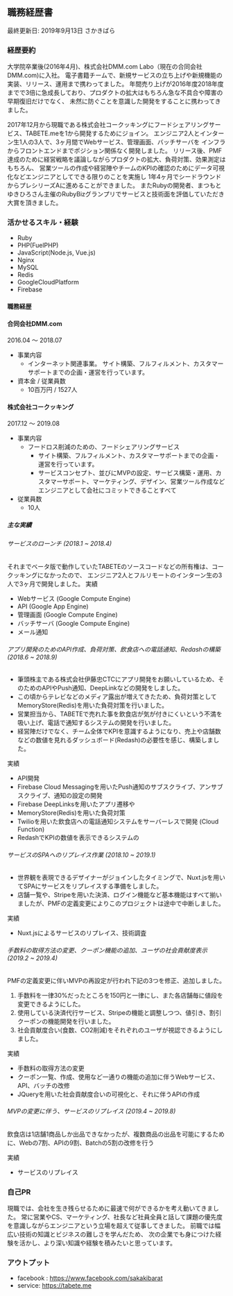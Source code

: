 ## 職務経歴書
最終更新日: 2019年9月13日
さかきばら

### 経歴要約
大学院卒業後(2016年4月)、株式会社DMM.com Labo（現在の合同会社DMM.com)に入社。
電子書籍チームで、新規サービスの立ち上げや新規機能の実装、リリース、運用まで携わってました。
年間売り上げが2016年度2018年度までで3倍に急成長しており、プロダクトの拡大はもちろん急な不具合や障害の早期復旧だけでなく、
未然に防ぐことを意識した開発をすることに携わってきました。

2017年12月から現職である株式会社コークッキングにフードシェアリングサービス、TABETE.meを1から開発するためにジョイン。
エンジニア2人とインターン生1人の3人で、3ヶ月間でWebサービス、管理画面、バッチサーバを
インフラからフロントエンドまでポジション関係なく開発しました。
リリース後、PMF達成のために経営戦略を議論しながらプロダクトの拡大、負荷対策、効果測定はもちろん、
営業ツールの作成や経営陣やチームのKPIの確認のためにデータ可視化などエンジニアとしてできる限りのことを実施し
1年4ヶ月でシードラウンドからプレシリーズAに進めることができました。
またRubyの開発者、まつもとゆきひろさん主催のRubyBizグランプリでサービスと技術面を評価していただき大賞を頂きました。

### 活かせるスキル・経験
* Ruby
* PHP(FuelPHP)
* JavaScript(Node.js, Vue.js)
* Nginx
* MySQL
* Redis
* GoogleCloudPlatform
* Firebase


#### 職務経歴
#### 合同会社DMM.com
2016.04 〜 2018.07
- 事業内容
  - インターネット関連事業。
  サイト構築、フルフィルメント、カスタマーサポートまでの企画・運営を行っています。
- 資本金 / 従業員数
  - 10百万円 / 1527人


#### 株式会社コークッキング
2017.12 〜 2019.08
- 事業内容
  - フードロス削減のための、フードシェアリングサービス
    - サイト構築、フルフィルメント、カスタマーサポートまでの企画・運営を行っています。
    - サービスコンセプト、並びにMVPの設定、サービス構築・運用、カスタマーサポート、マーケティング、デザイン、営業ツール作成などエンジニアとして会社にコミットできることすべて
- 従業員数
  - 10人
##### 主な実績

###### サービスのローンチ (2018.1 ~ 2018.4)
  それまでベータ版で動作していたTABETEのソースコードなどの所有権は、コークッキングになかったので、
  エンジニア2人とフルリモートのインターン生の3人で3ヶ月で開発しました。
実績
  * Webサービス (Google Compute Engine)
  * API (Google App Engine)
  * 管理画面 (Google Compute Engine)
  * バッチサーバ (Google Compute Engine)
  * メール通知

###### アプリ開発のためのAPI作成、負荷対策、飲食店への電話通知、Redashの構築 (2018.6 ~ 2018.9)

  * 筆頭株主である株式会社伊藤忠CTCにアプリ開発をお願いしているため、そのためのAPIやPush通知、DeepLinkなどの開発をしました。
  * この頃からテレビなどのメディア露出が増えてきたため、負荷対策としてMemoryStore(Redis)を用いた負荷対策を行いました。
  * 営業担当から、TABETEで売れた事を飲食店が気が付きにくいという不満を吸い上げ、電話で通知するシステムの開発を行いました。
  * 経営陣だけでなく、チーム全体でKPIを意識するようになり、売上や店舗数などの数値を見れるダッシュボード(Redash)の必要性を感じ、構築しました。

実績

  * API開発
  * Firebase Cloud Messagingを用いたPush通知のサブスクライブ、アンサブスクライブ、通知の設定の開発
  * Firebase DeepLinksを用いたアプリ遷移や
  * MemoryStore(Redis)を用いた負荷対策
  * Twilioを用いた飲食店への電話通知システムをサーバーレスで開発 (Cloud Function)
  * RedashでKPIの数値を表示できるシステムの


###### サービスのSPAへのリプレイス作業 (2018.10 ~ 2019.1)
  * 世界観を表現できるデザイナーがジョインしたタイミングで、Nuxt.jsを用いてSPAにサービスをリプレイスする準備をしました。
  * 店舗一覧や、Stripeを用いた決済、ログイン機能など基本機能はすべて揃いましたが、PMFの定義変更によりこのプロジェクトは途中で中断しました。

実績

  * Nuxt.jsによるサービスのリプレイス、技術調査

###### 手数料の取得方法の変更、クーポン機能の追加、ユーザの社会貢献度表示 (2019.2 ~ 2019.4)
  PMFの定義変更に伴いMVPの再設定が行われ下記の3つを修正、追加しました。
  1. 手数料を一律30%だったところを150円と一律にし、また各店舗毎に値段を変更できるようにした。
  2. 使用している決済代行サービス、Stripeの機能と調整しつつ、値引き、割引クーポンの機能開発を行いました。
  3. 社会貢献度合い(食数、CO2削減)をそれぞれのユーザが視認できるようにしました。

実績

  * 手数料の取得方法の変更
  * クーポン一覧、作成、使用など一通りの機能の追加に伴うWebサービス、API、バッチの改修
  * JQueryを用いた社会貢献度合いの可視化と、それに伴うAPIの作成

###### MVPの変更に伴う、サービスのリプレイス (2019.4 ~ 2019.8)
  飲食店は1店舗1商品しか出品できなかったが、複数商品の出品を可能にするために、Webの7割、APIの9割、Batchの5割の改修を行う

実績

  * サービスのリプレイス


### 自己PR
現職では、会社を生き残らせるために最速で何ができるかを考え動いてきました。
常に営業やCS、マーケティング、社長など社員全員と話して課題の優先度を意識しながらエンジニアという立場を超えて従事してきました。
前職では幅広い技術の知識とビジネスの難しさを学んだため、
次の企業でも身につけた経験を活かし、より深い知識や経験を積みたいと思っています。


### アウトプット
- facebook : https://www.facebook.com/sakakibarat
- service: https://tabete.me
